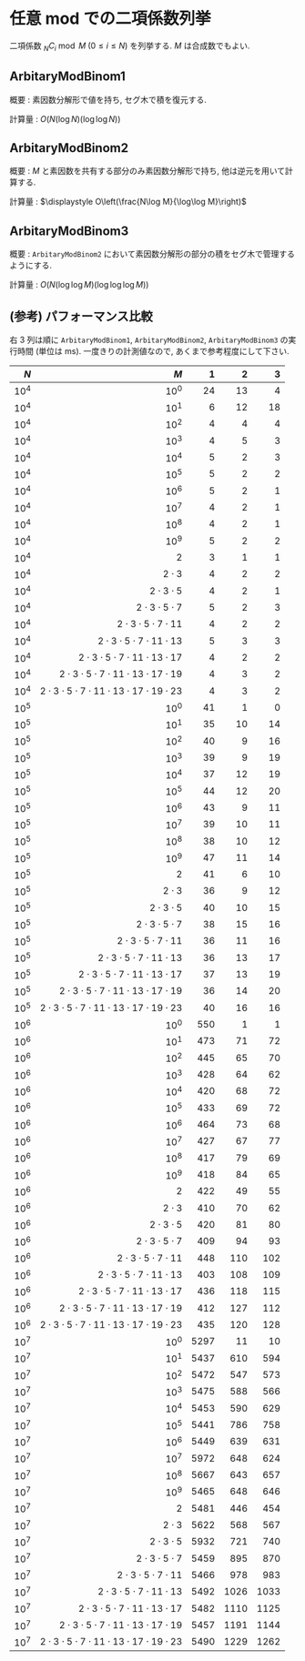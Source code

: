 # 任意 mod での二項係数列挙

二項係数 ${}_NC_i\bmod M\;(0\leq i\leq N)$ を列挙する. $M$ は合成数でもよい.

## ArbitaryModBinom1

概要 : 素因数分解形で値を持ち, セグ木で積を復元する.

計算量 : $\displaystyle O(N(\log N)(\log\log N))$

## ArbitaryModBinom2

概要 : $M$ と素因数を共有する部分のみ素因数分解形で持ち, 他は逆元を用いて計算する.

計算量 : $\displaystyle O\left(\frac{N\log M}{\log\log M}\right)$

## ArbitaryModBinom3

概要 : `ArbitaryModBinom2` において素因数分解形の部分の積をセグ木で管理するようにする.

計算量 : $\displaystyle O\left(N(\log\log M)(\log\log\log M)\right)$

## (参考) パフォーマンス比較

右 3 列は順に `ArbitaryModBinom1`, `ArbitaryModBinom2`, `ArbitaryModBinom3` の実行時間 (単位は ms). 一度きりの計測値なので, あくまで参考程度にして下さい.

|$N$|$M$|1|2|3|
|--:|--:|--:|--:|--:|
|$10^4$|$10^0$|$24$|$13$|$4$|
|$10^4$|$10^1$|$6$|$12$|$18$|
|$10^4$|$10^2$|$4$|$4$|$4$|
|$10^4$|$10^3$|$4$|$5$|$3$|
|$10^4$|$10^4$|$5$|$2$|$3$|
|$10^4$|$10^5$|$5$|$2$|$2$|
|$10^4$|$10^6$|$5$|$2$|$1$|
|$10^4$|$10^7$|$4$|$2$|$1$|
|$10^4$|$10^8$|$4$|$2$|$1$|
|$10^4$|$10^9$|$5$|$2$|$2$|
|$10^4$|$2$|$3$|$1$|$1$|
|$10^4$|$2\cdot3$|$4$|$2$|$2$|
|$10^4$|$2\cdot3\cdot5$|$4$|$2$|$1$|
|$10^4$|$2\cdot3\cdot5\cdot7$|$5$|$2$|$3$|
|$10^4$|$2\cdot3\cdot5\cdot7\cdot11$|$4$|$2$|$2$|
|$10^4$|$2\cdot3\cdot5\cdot7\cdot11\cdot13$|$5$|$3$|$3$|
|$10^4$|$2\cdot3\cdot5\cdot7\cdot11\cdot13\cdot17$|$4$|$2$|$2$|
|$10^4$|$2\cdot3\cdot5\cdot7\cdot11\cdot13\cdot17\cdot19$|$4$|$3$|$2$|
|$10^4$|$2\cdot3\cdot5\cdot7\cdot11\cdot13\cdot17\cdot19\cdot23$|$4$|$3$|$2$|
|$10^5$|$10^0$|$41$|$1$|$0$|
|$10^5$|$10^1$|$35$|$10$|$14$|
|$10^5$|$10^2$|$40$|$9$|$16$|
|$10^5$|$10^3$|$39$|$9$|$19$|
|$10^5$|$10^4$|$37$|$12$|$19$|
|$10^5$|$10^5$|$44$|$12$|$20$|
|$10^5$|$10^6$|$43$|$9$|$11$|
|$10^5$|$10^7$|$39$|$10$|$11$|
|$10^5$|$10^8$|$38$|$10$|$12$|
|$10^5$|$10^9$|$47$|$11$|$14$|
|$10^5$|$2$|$41$|$6$|$10$|
|$10^5$|$2\cdot3$|$36$|$9$|$12$|
|$10^5$|$2\cdot3\cdot5$|$40$|$10$|$15$|
|$10^5$|$2\cdot3\cdot5\cdot7$|$38$|$15$|$16$|
|$10^5$|$2\cdot3\cdot5\cdot7\cdot11$|$36$|$11$|$16$|
|$10^5$|$2\cdot3\cdot5\cdot7\cdot11\cdot13$|$36$|$13$|$17$|
|$10^5$|$2\cdot3\cdot5\cdot7\cdot11\cdot13\cdot17$|$37$|$13$|$19$|
|$10^5$|$2\cdot3\cdot5\cdot7\cdot11\cdot13\cdot17\cdot19$|$36$|$14$|$20$|
|$10^5$|$2\cdot3\cdot5\cdot7\cdot11\cdot13\cdot17\cdot19\cdot23$|$40$|$16$|$16$|
|$10^6$|$10^0$|$550$|$1$|$1$|
|$10^6$|$10^1$|$473$|$71$|$72$|
|$10^6$|$10^2$|$445$|$65$|$70$|
|$10^6$|$10^3$|$428$|$64$|$62$|
|$10^6$|$10^4$|$420$|$68$|$72$|
|$10^6$|$10^5$|$433$|$69$|$72$|
|$10^6$|$10^6$|$464$|$73$|$68$|
|$10^6$|$10^7$|$427$|$67$|$77$|
|$10^6$|$10^8$|$417$|$79$|$69$|
|$10^6$|$10^9$|$418$|$84$|$65$|
|$10^6$|$2$|$422$|$49$|$55$|
|$10^6$|$2\cdot3$|$410$|$70$|$62$|
|$10^6$|$2\cdot3\cdot5$|$420$|$81$|$80$|
|$10^6$|$2\cdot3\cdot5\cdot7$|$409$|$94$|$93$|
|$10^6$|$2\cdot3\cdot5\cdot7\cdot11$|$448$|$110$|$102$|
|$10^6$|$2\cdot3\cdot5\cdot7\cdot11\cdot13$|$403$|$108$|$109$|
|$10^6$|$2\cdot3\cdot5\cdot7\cdot11\cdot13\cdot17$|$436$|$118$|$115$|
|$10^6$|$2\cdot3\cdot5\cdot7\cdot11\cdot13\cdot17\cdot19$|$412$|$127$|$112$|
|$10^6$|$2\cdot3\cdot5\cdot7\cdot11\cdot13\cdot17\cdot19\cdot23$|$435$|$120$|$128$|
|$10^7$|$10^0$|$5297$|$11$|$10$|
|$10^7$|$10^1$|$5437$|$610$|$594$|
|$10^7$|$10^2$|$5472$|$547$|$573$|
|$10^7$|$10^3$|$5475$|$588$|$566$|
|$10^7$|$10^4$|$5453$|$590$|$629$|
|$10^7$|$10^5$|$5441$|$786$|$758$|
|$10^7$|$10^6$|$5449$|$639$|$631$|
|$10^7$|$10^7$|$5972$|$648$|$624$|
|$10^7$|$10^8$|$5667$|$643$|$657$|
|$10^7$|$10^9$|$5465$|$648$|$646$|
|$10^7$|$2$|$5481$|$446$|$454$|
|$10^7$|$2\cdot3$|$5622$|$568$|$567$|
|$10^7$|$2\cdot3\cdot5$|$5932$|$721$|$740$|
|$10^7$|$2\cdot3\cdot5\cdot7$|$5459$|$895$|$870$|
|$10^7$|$2\cdot3\cdot5\cdot7\cdot11$|$5466$|$978$|$983$|
|$10^7$|$2\cdot3\cdot5\cdot7\cdot11\cdot13$|$5492$|$1026$|$1033$|
|$10^7$|$2\cdot3\cdot5\cdot7\cdot11\cdot13\cdot17$|$5482$|$1110$|$1125$|
|$10^7$|$2\cdot3\cdot5\cdot7\cdot11\cdot13\cdot17\cdot19$|$5457$|$1191$|$1144$|
|$10^7$|$2\cdot3\cdot5\cdot7\cdot11\cdot13\cdot17\cdot19\cdot23$|$5490$|$1229$|$1262$|
